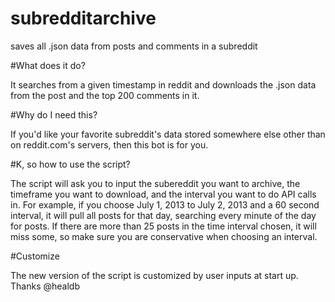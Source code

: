 # subredditarchive
saves all .json data from posts and comments in a subreddit

#What does it do?

It searches from a given timestamp in reddit and downloads the .json data from the post and the top 200 comments in it.

#Why do I need this?

If you'd like your favorite subreddit's data stored somewhere else other than on reddit.com's servers, then this bot is for you.

#K, so how to use the script?

The script will ask you to input the subereddit you want to archive, the timeframe you want to download, and the interval you want to do API calls in.  For example, if you choose July 1, 2013 to July 2, 2013 and a 60 second interval, it will pull all posts for that day, searching every minute of the day for posts.  If there are more than 25 posts in the time interval chosen, it will miss some, so make sure you are conservative when choosing an interval.

#Customize

The new version of the script is customized by user inputs at start up.  Thanks @healdb

